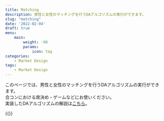 ```yaml
---
title: Matching
description: 男性と女性のマッチングを行うDAアルゴリズムの実行ができます。
slug: "matching"
date: '2022-02-04'
draft: true
menu:
    main: 
        weight: -90
        params:
            icon: tag
categories:
    - Market Design
tags:
    - Market Design
---
```


このページでは、男性と女性のマッチングを行うDAアルゴリズムの実行ができます。  
合コンにおける席決め・ゲームなどにお使いください。  
実装したDAアルゴリズムの解説は[こちら](/p/matching)。

{{<react src="/js/matching.js" >}}

